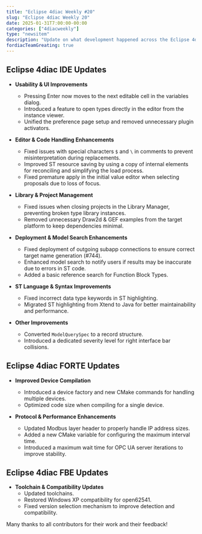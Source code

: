 ```yaml
---
title: "Eclipse 4diac Weekly #20"
slug: "Eclipse 4diac Weekly 20"
date: 2025-01-31T7:00:00-00:00
categories: ["4diacweekly"]
type: "newsitem"
description: "Update on what development happened across the Eclipse 4diac project in the week from January 24 to January 31, 2025."
fordiacTeamGreating: true
---
```


## Eclipse 4diac IDE Updates

- **Usability & UI Improvements**  
  - Pressing Enter now moves to the next editable cell in the variables dialog.  
  - Introduced a feature to open types directly in the editor from the instance viewer.  
  - Unified the preference page setup and removed unnecessary plugin activators.  

- **Editor & Code Handling Enhancements**  
  - Fixed issues with special characters `$` and `\` in comments to prevent misinterpretation during replacements.  
  - Improved ST resource saving by using a copy of internal elements for reconciling and simplifying the load process.  
  - Fixed premature apply in the initial value editor when selecting proposals due to loss of focus.  

- **Library & Project Management**  
  - Fixed issues when closing projects in the Library Manager, preventing broken type library instances.  
  - Removed unnecessary Draw2d & GEF examples from the target platform to keep dependencies minimal.  

- **Deployment & Model Search Enhancements**  
  - Fixed deployment of outgoing subapp connections to ensure correct target name generation (#744).  
  - Enhanced model search to notify users if results may be inaccurate due to errors in ST code.  
  - Added a basic reference search for Function Block Types.  

- **ST Language & Syntax Improvements**  
  - Fixed incorrect data type keywords in ST highlighting.  
  - Migrated ST highlighting from Xtend to Java for better maintainability and performance.  

- **Other Improvements**  
  - Converted `ModelQuerySpec` to a record structure.  
  - Introduced a dedicated severity level for right interface bar collisions.  

## Eclipse 4diac FORTE Updates

- **Improved Device Compilation**  
  - Introduced a device factory and new CMake commands for handling multiple devices.  
  - Optimized code size when compiling for a single device.  

- **Protocol & Performance Enhancements**  
  - Updated Modbus layer header to properly handle IP address sizes.  
  - Added a new CMake variable for configuring the maximum interval time.  
  - Introduced a maximum wait time for OPC UA server iterations to improve stability.  

## Eclipse 4diac FBE Updates

- **Toolchain & Compatibility Updates**  
  - Updated toolchains.  
  - Restored Windows XP compatibility for open62541.  
  - Fixed version selection mechanism to improve detection and compatibility.  


Many thanks to all contributors for their work and their feedback!
